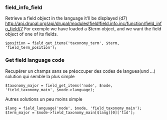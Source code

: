 ### field_info_field   
Retrieve a field object in the language it'll be displayed (d7)
http://api.drupal.org/api/drupal/modules!field!field.info.inc/function/field_info_field/7
For exemple we have loaded a $term object, and we want the field object of one of its fields. 

```
$position = field_get_items('taxonomy_term', $term, 'field_term_position');
```

### Get field language code
Recupérer un champs sans se préoccuper des codes de langues(und ...)
solution qui semble la plus simple
```
$taxonomy_major = field_get_items('node', $node, 'field_taxonomy_main', $node->language);
```

Autres solutions un peu moins simple
```
$lang = field_language('node', $node, 'field_taxonomy_main');
$term_major = $node->field_taxonomy_main[$lang][0]['tid'];
```
